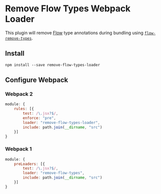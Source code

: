 Remove Flow Types Webpack Loader
==================

This plugin will remove [Flow](https://flowtype.org) type annotations during
bundling using [`flow-remove-types`](https://github.com/leebyron/flow-remove-types).

## Install

```
npm install --save remove-flow-types-loader
```

## Configure Webpack

### Webpack 2

```js
module: {
    rules: [{
        test: /\.jsx?$/,
        enforce: "pre",
        loader: "remove-flow-types-loader",
        include: path.join(__dirname, "src")
    }]
}
```

### Webpack 1

```js
module: {
    preLoaders: [{
        test: /\.jsx?$/,
        loader: "remove-flow-types",
        include: path.join(__dirname, "src")
    }]
}
```

